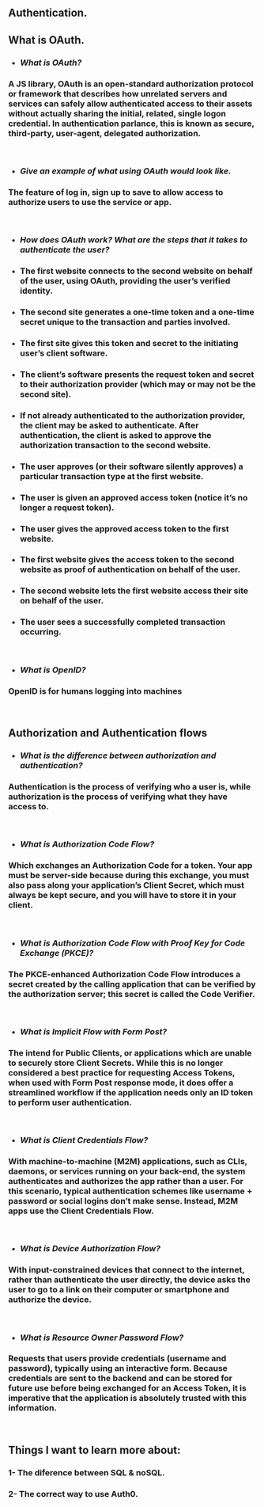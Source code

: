 ## **Authentication.**
## **What is OAuth.**

- ### *What is OAuth?*
### A JS library, OAuth is an open-standard authorization protocol or framework that describes how unrelated servers and services can safely allow authenticated access to their assets without actually sharing the initial, related, single logon credential. In authentication parlance, this is known as secure, third-party, user-agent, delegated authorization.
<br>

- ### *Give an example of what using OAuth would look like.*
### The feature of log in, sign up to save to allow access to authorize users to use the service or app.
<br>

- ### *How does OAuth work? What are the steps that it takes to authenticate the user?*
- ### The first website connects to the second website on behalf of the user, using OAuth, providing the user’s verified identity.
- ### The second site generates a one-time token and a one-time secret unique to the transaction and parties involved.
- ### The first site gives this token and secret to the initiating user’s client software.
- ### The client’s software presents the request token and secret to their authorization provider (which may or may not be the second site).
- ### If not already authenticated to the authorization provider, the client may be asked to authenticate. After authentication, the client is asked to approve the authorization transaction to the second website. 
- ### The user approves (or their software silently approves) a particular transaction type at the first website.
- ### The user is given an approved access token (notice it’s no longer a request token).
- ### The user gives the approved access token to the first website.
- ### The first website gives the access token to the second website as proof of authentication on behalf of the user.
- ### The second website lets the first website access their site on behalf of the user.
- ### The user sees a successfully completed transaction occurring.
<br>

- ### *What is OpenID?*
### OpenID is for humans logging into machines
<br>

## **Authorization and Authentication flows**
- ### *What is the difference between authorization and authentication?*
### Authentication is the process of verifying who a user is, while authorization is the process of verifying what they have access to.
<br>

- ### *What is Authorization Code Flow?*
### Which exchanges an Authorization Code for a token. Your app must be server-side because during this exchange, you must also pass along your application’s Client Secret, which must always be kept secure, and you will have to store it in your client.
<br>

- ### *What is Authorization Code Flow with Proof Key for Code Exchange (PKCE)?*
### The PKCE-enhanced Authorization Code Flow introduces a secret created by the calling application that can be verified by the authorization server; this secret is called the Code Verifier. 
<br>

- ### *What is Implicit Flow with Form Post?*
###  The intend for Public Clients, or applications which are unable to securely store Client Secrets. While this is no longer considered a best practice for requesting Access Tokens, when used with Form Post response mode, it does offer a streamlined workflow if the application needs only an ID token to perform user authentication.
<br>

- ### *What is Client Credentials Flow?*
### With machine-to-machine (M2M) applications, such as CLIs, daemons, or services running on your back-end, the system authenticates and authorizes the app rather than a user. For this scenario, typical authentication schemes like username + password or social logins don’t make sense. Instead, M2M apps use the Client Credentials Flow.
<br> 

- ### *What is Device Authorization Flow?*
### With input-constrained devices that connect to the internet, rather than authenticate the user directly, the device asks the user to go to a link on their computer or smartphone and authorize the device.
<br>

- ### *What is Resource Owner Password Flow?*
### Requests that users provide credentials (username and password), typically using an interactive form. Because credentials are sent to the backend and can be stored for future use before being exchanged for an Access Token, it is imperative that the application is absolutely trusted with this information.
<br>

## **Things I want to learn more about:**
### 1- The diference between SQL & noSQL.
### 2- The correct way to use Auth0.
